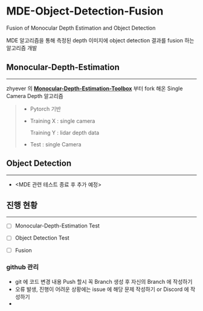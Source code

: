 # MDE-Object-Detection-Fusion

Fusion of Monocular Depth Estimation and Object Detection

MDE 알고리즘을 통해 측정된 depth 이미지에 object detection 결과를 fusion 하는 알고리즘 개발



## Monocular-Depth-Estimation

---

zhyever 의     **[Monocular-Depth-Estimation-Toolbox](https://github.com/zhyever/Monocular-Depth-Estimation-Toolbox)**     부터 fork 해온 Single Camera Depth 알고리즘

> * Pytorch 기반
>
> * Training X : single camera
>
>   Training Y : lidar depth data
>
> * Test : single Camera
>



## Object Detection

---

* <MDE 관련 테스트 종료 후 추가 예정>





## 진행 현황 

---

- [ ] Monocular-Depth-Estimation Test
- [ ] Object Detection Test
- [ ] Fusion



### github 관리

* git 에 코드 변경 내용 Push 할시 꼭 Branch 생성 후 자신의 Branch 에 작성하기
* 오류 발생, 진행이 어려운 상황에는 issue 에 해당 문제 작성하기 or Discord 에 작성하기
* 

